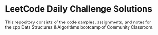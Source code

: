 # LeetCode Daily Challenge Solutions
This repository consists of the code samples, assignments, and notes for the cpp Data Structures & Algorithms bootcamp of Community Classroom.
